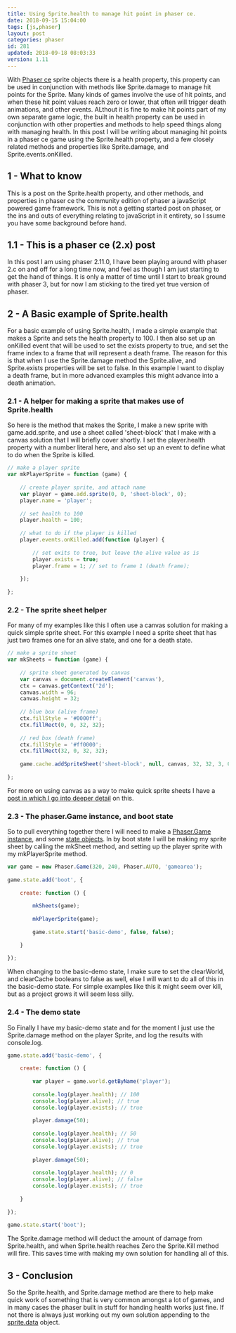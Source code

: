 ```yaml
---
title: Using Sprite.health to manage hit point in phaser ce.
date: 2018-09-15 15:04:00
tags: [js,phaser]
layout: post
categories: phaser
id: 281
updated: 2018-09-18 08:03:33
version: 1.11
---
```


With [Phaser ce](https://photonstorm.github.io/phaser-ce/) sprite objects there is a health property, this property can be used in conjunction with methods like Sprite.damage to manage hit points for the Sprite. Many kinds of games involve the use of hit points, and when these hit point values reach zero or lower, that often will trigger death animations, and other events. ALthout it is fine to make hit points part of my own separate game logic, the built in health property can be used in conjunction with other properties and methods to help speed things along with managing health. In this post I will be writing about managing hit points in a phaser ce game using the Sprite.health property, and a few closely related methods and properties like Sprite.damage, and Sprite.events.onKilled.

<!-- more -->

## 1 - What to know

This is a post on the Sprite.health property, and other methods, and properties in phaser ce the community edition of phaser a javaScript powered game framework. This is not a getting started post on phaser, or the ins and outs of everything relating to javaScript in it entirety, so I ssume you have some background before hand.

## 1.1 - This is a phaser ce (2.x) post

In this post I am using phaser 2.11.0, I have been playing around with phaser 2.c on and off for a long time now, and feel as though I am just starting to get the hand of things. It is only a matter of time until I start to break ground with phaser 3, but for now I am sticking to the tired yet true version of phaser.

## 2 - A Basic example of Sprite.health

For a basic example of using Sprite.health, I made a simple example that makes a Sprite and sets the health property to 100. I then also set up an onKilled event that will be used to set the exists property to true, and set the frame index to a frame that will represent a death frame. The reason for this is that when I use the Sprite.damage method the Sprite.alive, and Sprite.exists properties will be set to false. In this example I want to display a death frame, but in more advanced examples this might advance into a death animation.

### 2.1 - A helper for making a sprite that makes use of Sprite.health

So here is the method that makes the Sprite, I make a new sprite with game.add.sprite, and use a sheet called 'sheet-block' that I make with a canvas solution that I will briefly cover shortly. I set the player.health property with a number literal here, and also set up an event to define what to do when the Sprite is killed.

```js
// make a player sprite
var mkPlayerSprite = function (game) {
 
    // create player sprite, and attach name
    var player = game.add.sprite(0, 0, 'sheet-block', 0);
    player.name = 'player';
 
    // set health to 100
    player.health = 100;
 
    // what to do if the player is killed
    player.events.onKilled.add(function (player) {
 
        // set exits to true, but leave the alive value as is
        player.exists = true;
        player.frame = 1; // set to frame 1 (death frame);
 
    });
 
};
```

### 2.2 - The sprite sheet helper

For many of my examples like this I often use a canvas solution for making a quick simple sprite sheet. For this example I need a sprite sheet that has just two frames one for an alive state, and one for a death state.

```js
// make a sprite sheet
var mkSheets = function (game) {
 
    // sprite sheet generated by canvas
    var canvas = document.createElement('canvas'),
    ctx = canvas.getContext('2d');
    canvas.width = 96;
    canvas.height = 32;
 
    // blue box (alive frame)
    ctx.fillStyle = '#0000ff';
    ctx.fillRect(0, 0, 32, 32);
 
    // red box (death frame)
    ctx.fillStyle = '#ff0000';
    ctx.fillRect(32, 0, 32, 32);
 
    game.cache.addSpriteSheet('sheet-block', null, canvas, 32, 32, 3, 0, 0);
 
};
```

For more on using canvas as a way to make quick sprite sheets I have a [post in which I go into deeper detail](/2018/08/04/phaser-spritesheet-from-canvas/) on this.

### 2.3 - The phaser.Game instance, and boot state

So to pull everything together there I will need to make a [Phaser.Game instance](/2017/10/11/phaser-main-game-constructor/), and some [state objects](/2017/10/06/phaser-state-objects/). In by boot state I will be making my sprite sheet by calling the mkSheet method, and setting up the player sprite with my mkPlayerSprite method.

```js
var game = new Phaser.Game(320, 240, Phaser.AUTO, 'gamearea');
 
game.state.add('boot', {
 
    create: function () {
 
        mkSheets(game);
 
        mkPlayerSprite(game);
 
        game.state.start('basic-demo', false, false);
 
    }
 
});
```

When changing to the basic-demo state, I make sure to set the clearWorld, and clearCache booleans to false as well, else I will want to do all of this in the basic-demo state. For simple examples like this it might seem over kill, but as a project grows it will seem less silly.

### 2.4 - The demo state

So Finally I have my basic-demo state and for the moment I just use the Sprite.damage method on the player Sprite, and log the results with console.log.

```js
game.state.add('basic-demo', {
 
    create: function () {
 
        var player = game.world.getByName('player');
 
        console.log(player.health); // 100
        console.log(player.alive); // true
        console.log(player.exists); // true
 
        player.damage(50);
 
        console.log(player.health); // 50
        console.log(player.alive); // true
        console.log(player.exists); // true
 
        player.damage(50);
 
        console.log(player.health); // 0
        console.log(player.alive); // false
        console.log(player.exists); // true
 
    }
 
});
 
game.state.start('boot');
```

The Sprite.damage method will deduct the amount of damage from Sprite.health, and when Sprite.health reaches Zero the Sprite.Kill method will fire. This saves time with making my own solution for handling all of this.

## 3 - Conclusion

So the Sprite.health, and Sprite.damage method are there to help make quick work of something that is very common amongst a lot of games, and in many cases the phaser built in stuff for handing health works just fine. If not there is always just working out my own solution appending to the [sprite.data](/2018/09/14/phaser-sprite-data/) object.